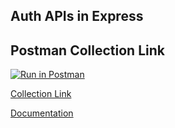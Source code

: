 ## Auth APIs in Express 

## Postman Collection Link

[![Run in Postman](https://run.pstmn.io/button.svg)](https://app.getpostman.com/run-collection/15160037-58cafb8f-7de6-4ee7-9150-1a396e41b348?action=collection%2Ffork&collection-url=entityId%3D15160037-58cafb8f-7de6-4ee7-9150-1a396e41b348%26entityType%3Dcollection%26workspaceId%3D99ce025f-fc71-4c4b-ac64-c29a7ac1f93b)

[Collection Link](https://www.postman.com/team-rizwan/workspace/public-workspace/collection/15160037-58cafb8f-7de6-4ee7-9150-1a396e41b348?action=share&creator=15160037)

[Documentation](https://documenter.getpostman.com/view/15160037/2s93RQSDy1)
